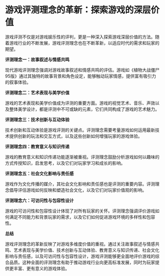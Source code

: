 # 游戏评测理念的革新：探索游戏的深层价值

游戏评测不仅是对游戏娱乐性的评判，更是一种深入探索游戏深层价值的方法。随着游戏行业的不断发展，游戏评测理念也在不断革新，以适应时代的需求和玩家的期望。

**评测理念一：故事叙述与情感共鸣**

现代游戏评测理念强调对游戏故事叙述和情感共鸣的评估。游戏如《植物大战僵尸95版》通过其独特的故事背景和角色设定，能够触动玩家情感，提供富有吸引力的叙事体验。

**评测理念二：艺术表现与美学价值**

游戏的艺术表现和美学价值成为评测的重要方面。游戏的视觉艺术、音乐、声效以及整体美学设计，都是评测中不可或缺的元素，它们共同构成了游戏的艺术魅力。

**评测理念三：技术创新与互动体验**

技术创新和互动体验是游戏评测的关键点。评测理念需要考量游戏如何运用最新技术提供创新的玩法和交互方式，以及这些创新如何增强玩家的游戏体验。

**评测理念四：教育意义与知识传递**

游戏的教育意义和知识传递功能逐渐被重视。评测理念鼓励分析游戏如何以趣味的方式传授知识，启发思考，以及它们对玩家学习和成长的影响。

**评测理念五：社会文化影响与责任感**

游戏作为文化传播的媒介，其社会文化影响和责任感也是评测的重要内容。评测理念倡导评估游戏如何反映和塑造社会文化，以及它们对玩家价值观的影响。

**评测理念六：可访问性与包容性设计**

游戏的可访问性和包容性设计体现了对所有玩家的关怀。评测理念强调评价游戏如何满足不同能力和背景玩家的需求，以及它们如何促进游戏环境的多样性和包容性。

**总结**

游戏评测理念的革新反映了对游戏多维度价值的重视。通过关注故事叙述与情感共鸣、艺术表现与美学价值、技术创新与互动体验、教育意义与知识传递、社会文化影响与责任感，以及可访问性与包容性设计，游戏评测能够更全面地评价游戏的综合品质。这种全面的评测理念有助于推动游戏行业向更高标准发展，同时为玩家提供更丰富、更有意义的游戏体验。